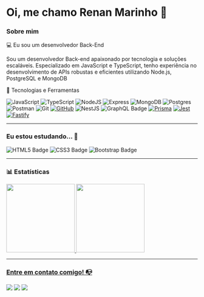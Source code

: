 # Oi, me chamo Renan Marinho 👋

### Sobre mim

💻 Eu sou um desenvolvedor  Back-End 

Sou um desenvolvedor Back-end apaixonado por tecnologia e soluções escaláveis. Especializado em JavaScript e TypeScript, tenho experiência no desenvolvimento de APIs robustas e eficientes utilizando Node.js, PostgreSQL e MongoDB

🚀 Tecnologias e Ferramentas

![JavaScript](https://img.shields.io/badge/javascript-%23323330.svg?style=for-the-badge&logo=javascript&logoColor=%23F7DF1E)
![TypeScript](https://img.shields.io/badge/typescript-%23007ACC.svg?style=for-the-badge&logo=typescript&logoColor=white)
![NodeJS](https://img.shields.io/badge/node.js-6DA55F?style=for-the-badge&logo=node.js&logoColor=white)
![Express](https://img.shields.io/badge/express.js-%23404d59.svg?style=for-the-badge&logo=express&logoColor=%2361DAFB)
![MongoDB](https://img.shields.io/badge/MongoDB-%234ea94b.svg?style=for-the-badge&logo=mongodb&logoColor=white)
![Postgres](https://img.shields.io/badge/postgres-%23316192.svg?style=for-the-badge&logo=postgresql&logoColor=white)
![Postman](https://img.shields.io/badge/Postman-FF6C37.svg?style=for-the-badge&logo=Postman&logoColor=white)
![Git](https://img.shields.io/badge/GIT-E44C30?style=for-the-badge&logo=git&logoColor=white)
[![GitHub](https://img.shields.io/badge/GitHub-100000?style=for-the-badge&logo=github&logoColor=white)](https://github.com/SEUUSERNAME)
![NestJS](https://img.shields.io/badge/nestjs-%23E0234E.svg?style=for-the-badge&logo=nestjs&logoColor=white)
![GraphQL Badge](https://img.shields.io/badge/GraphQL-E10098?logo=graphql&logoColor=fff&style=flat)
[![Prisma](https://img.shields.io/badge/Prisma-2D3748?logo=prisma&logoColor=white)](#)
[![Jest](https://img.shields.io/badge/Jest-C21325?logo=jest&logoColor=fff)](#)
[![Fastify](https://img.shields.io/badge/-Fastify-000000?style=flat&logo=fastify&logoColor=white)](#)

---

### Eu estou estudando... 🧩

![HTML5 Badge](https://img.shields.io/badge/HTML5-E34F26?logo=html5&logoColor=fff&style=flat)
![CSS3 Badge](https://img.shields.io/badge/CSS3-1572B6?logo=css3&logoColor=fff&style=flat)
![Bootstrap Badge](https://img.shields.io/badge/Bootstrap-7952B3?logo=bootstrap&logoColor=fff&style=flat)

---

### 📊 Estatísticas

<div>
<a href="https://github.com/RenanMarinho809">
<img height="180em" src="https://github-readme-stats.vercel.app/api/top-langs/?username=RenanMarinho809&layout=compact&langs_count=7&theme=dracula"/>
<img height="180em" src="https://github-readme-stats.vercel.app/api?username=RenanMarinho809&show_icons=true&theme=dracula&include_all_commits=true&count_private=true"/>
</div>
  
---

### Entre em contato comigo! 📭

<a href="https://www.linkedin.com/in/renanmarinho809" target="_blank"><img src="https://img.shields.io/badge/LinkedIn-0077B5?style=for-the-badge&logo=linkedin&logoColor=white" target="_blank"></a>
<a href="https://w.app/pgrmx1" target="_blank"><img src="https://img.shields.io/badge/WhatsApp-25D366?style=for-the-badge&logo=whatsapp&logoColor=white" target="_blank"></a>
<a href="mailto:renanmarinho809@gmail.com?subject=Dev&body=Dev+Backend" target="_blank"><img src="https://img.shields.io/badge/Gmail-333333?style=for-the-badge&logo=gmail&logoColor=red" target="_blank"></a>


